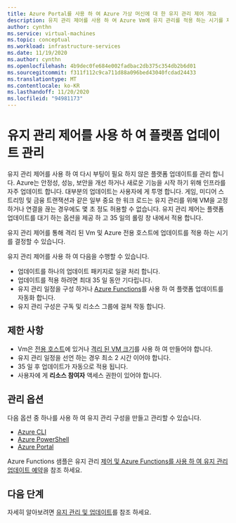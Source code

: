 ```yaml
---
title: Azure Portal를 사용 하 여 Azure 가상 머신에 대 한 유지 관리 제어 개요
description: 유지 관리 제어를 사용 하 여 Azure Vm에 유지 관리를 적용 하는 시기를 제어 하는 방법을 알아봅니다.
author: cynthn
ms.service: virtual-machines
ms.topic: conceptual
ms.workload: infrastructure-services
ms.date: 11/19/2020
ms.author: cynthn
ms.openlocfilehash: 4b9dec0fe684e002fadbac2db375c354db2b6d01
ms.sourcegitcommit: f311f112c9ca711d88a096bed43040fcdad24433
ms.translationtype: MT
ms.contentlocale: ko-KR
ms.lasthandoff: 11/20/2020
ms.locfileid: "94981173"
---
```

# <a name="managing-platform-updates-with-maintenance-control"></a>유지 관리 제어를 사용 하 여 플랫폼 업데이트 관리 

유지 관리 제어를 사용 하 여 다시 부팅이 필요 하지 않은 플랫폼 업데이트를 관리 합니다. Azure는 안정성, 성능, 보안을 개선 하거나 새로운 기능을 시작 하기 위해 인프라를 자주 업데이트 합니다. 대부분의 업데이트는 사용자에 게 투명 합니다. 게임, 미디어 스트리밍 및 금융 트랜잭션과 같은 일부 중요 한 워크 로드는 유지 관리를 위해 VM을 고정 하거나 연결을 끊는 경우에도 몇 초 정도 허용할 수 없습니다. 유지 관리 제어는 플랫폼 업데이트를 대기 하는 옵션을 제공 하 고 35 일의 롤링 창 내에서 적용 합니다. 

유지 관리 제어를 통해 격리 된 Vm 및 Azure 전용 호스트에 업데이트를 적용 하는 시기를 결정할 수 있습니다.

유지 관리 제어를 사용 하 여 다음을 수행할 수 있습니다.
- 업데이트를 하나의 업데이트 패키지로 일괄 처리 합니다.
- 업데이트를 적용 하려면 최대 35 일 동안 기다립니다. 
- 유지 관리 일정을 구성 하거나 [Azure Functions](https://github.com/Azure/azure-docs-powershell-samples/tree/master/maintenance-auto-scheduler)를 사용 하 여 플랫폼 업데이트를 자동화 합니다.
- 유지 관리 구성은 구독 및 리소스 그룹에 걸쳐 작동 합니다. 

## <a name="limitations"></a>제한 사항

- Vm은 [전용 호스트](./dedicated-hosts.md)에 있거나 [격리 된 VM 크기](isolation.md)를 사용 하 여 만들어야 합니다.
- 유지 관리 일정을 선언 하는 경우 최소 2 시간 이어야 합니다.
- 35 일 후 업데이트가 자동으로 적용 됩니다.
- 사용자에 게 **리소스 참여자** 액세스 권한이 있어야 합니다.

## <a name="management-options"></a>관리 옵션

다음 옵션 중 하나를 사용 하 여 유지 관리 구성을 만들고 관리할 수 있습니다.

- [Azure CLI](maintenance-control-cli.md)
- [Azure PowerShell](maintenance-control-powershell.md)
- [Azure Portal](maintenance-control-portal.md)

Azure Functions 샘플은 유지 관리 [제어 및 Azure Functions를 사용 하 여 유지 관리 업데이트 예약](https://github.com/Azure/azure-docs-powershell-samples/tree/master/maintenance-auto-scheduler)을 참조 하세요.

## <a name="next-steps"></a>다음 단계

자세히 알아보려면 [유지 관리 및 업데이트](maintenance-and-updates.md)를 참조 하세요.
